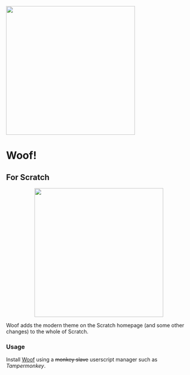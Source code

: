<img src="https://crossorigin.me/http://alex.bates.is/woof.svg" width="350"/>

#  Woof!
## For Scratch

<p align="center">
  <img src="https://crossorigin.me/http://alex.bates.is/woof-example.png" width="350"/>
</p>

Woof adds the modern theme on the Scratch homepage (and some other changes) to the whole of Scratch.

### Usage
Install [Woof](https://github.com/nanalan/woof/raw/master/release/woof.user.js) using a ~~monkey slave~~ userscript manager such as _Tampermonkey_.